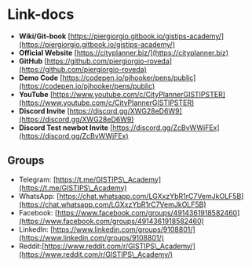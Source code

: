 # Link-docs

* **Wiki/Git-book** [https://piergiorgio.gitbook.io/gistips-academy/](https://piergiorgio.gitbook.io/gistips-academy/)
* **Official Website** [https://cityplanner.biz/](https://cityplanner.biz)
* **GitHub** [https://github.com/piergiorgio-roveda](https://github.com/piergiorgio-roveda)
* **Demo Code** [https://codepen.io/pjhooker/pens/public](https://codepen.io/pjhooker/pens/public)
* **YouTube** [https://www.youtube.com/c/CityPlannerGISTIPSTER](https://www.youtube.com/c/CityPlannerGISTIPSTER)
* **Discord Invite** [https://discord.gg/XWG28eD6W9](https://discord.gg/XWG28eD6W9)
* **Discord Test newbot Invite** [https://discord.gg/ZcBvWWjFEx](https://discord.gg/ZcBvWWjFEx)

## Groups

* Telegram: [https://t.me/GISTIPS\_Academy](https://t.me/GISTIPS\_Academy)
* WhatsApp: [https://chat.whatsapp.com/LGXxzYbR1rC7VemJkOLF5B](https://chat.whatsapp.com/LGXxzYbR1rC7VemJkOLF5B)
* Facebook: [https://www.facebook.com/groups/4914361918582460](https://www.facebook.com/groups/4914361918582460)
* LinkedIn: [https://www.linkedin.com/groups/9108801/](https://www.linkedin.com/groups/9108801/)
* Reddit:[https://www.reddit.com/r/GISTIPS\_Academy/](https://www.reddit.com/r/GISTIPS\_Academy/)

